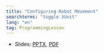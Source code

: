 ```yaml
---
title: "Configuring Robot Movement"
searchterms: "toggle 3Unit"
lang: "en"
tag: ProgrammingLesson
---
```

 <ul>
 <li class="ng-binding">Slides:
 <a href="ProgrammingLessons/ConfiguringRobotMovement.pptx">PPTX</a>,
 <a href="ProgrammingLessons/ConfiguringRobotMovement.pdf">PDF</a>
 </li>
 </ul>
